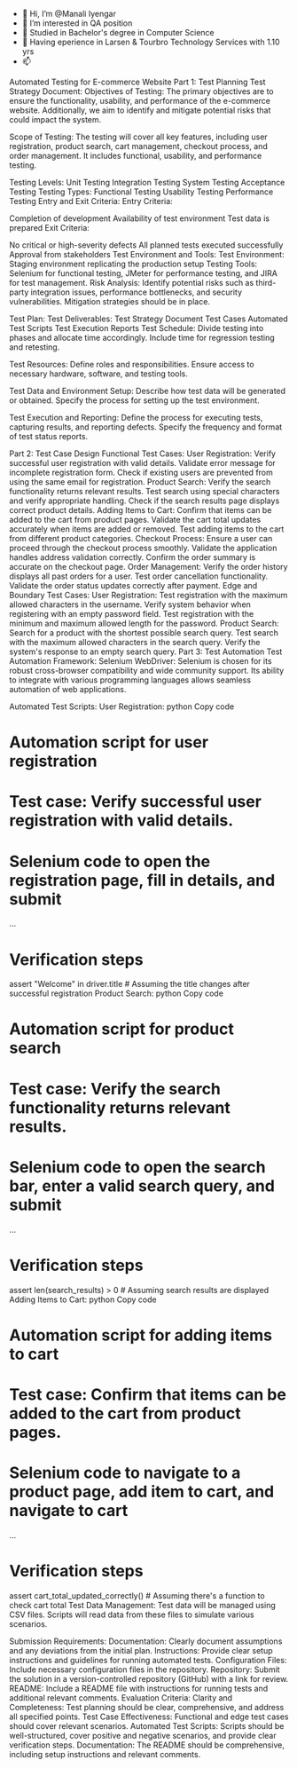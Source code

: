 - 👋 Hi, I’m @Manali Iyengar
- 👀 I’m interested in QA position
- 🌱 Studied in Bachelor's degree in Computer Science
- 💞 Having eperience in Larsen & Tourbro Technology Services with 1.10 yrs
- 📫 

<!---
MildSarah/MildSarah is a ✨ special ✨ repository because its `README.md` (this file) appears on your GitHub profile.
You can click the Preview link to take a look at your changes.
--->



Automated Testing for E-commerce Website
Part 1: Test Planning
Test Strategy Document:
Objectives of Testing:
The primary objectives are to ensure the functionality, usability, and performance of the e-commerce website. Additionally, we aim to identify and mitigate potential risks that could impact the system.

Scope of Testing:
The testing will cover all key features, including user registration, product search, cart management, checkout process, and order management. It includes functional, usability, and performance testing.

Testing Levels:
Unit Testing
Integration Testing
System Testing
Acceptance Testing
Testing Types:
Functional Testing
Usability Testing
Performance Testing
Entry and Exit Criteria:
Entry Criteria:

Completion of development
Availability of test environment
Test data is prepared
Exit Criteria:

No critical or high-severity defects
All planned tests executed successfully
Approval from stakeholders
Test Environment and Tools:
Test Environment: Staging environment replicating the production setup
Testing Tools: Selenium for functional testing, JMeter for performance testing, and JIRA for test management.
Risk Analysis:
Identify potential risks such as third-party integration issues, performance bottlenecks, and security vulnerabilities. Mitigation strategies should be in place.

Test Plan:
Test Deliverables:
Test Strategy Document
Test Cases
Automated Test Scripts
Test Execution Reports
Test Schedule:
Divide testing into phases and allocate time accordingly. Include time for regression testing and retesting.

Test Resources:
Define roles and responsibilities. Ensure access to necessary hardware, software, and testing tools.

Test Data and Environment Setup:
Describe how test data will be generated or obtained. Specify the process for setting up the test environment.

Test Execution and Reporting:
Define the process for executing tests, capturing results, and reporting defects. Specify the frequency and format of test status reports.

Part 2: Test Case Design
Functional Test Cases:
User Registration:
Verify successful user registration with valid details.
Validate error message for incomplete registration form.
Check if existing users are prevented from using the same email for registration.
Product Search:
Verify the search functionality returns relevant results.
Test search using special characters and verify appropriate handling.
Check if the search results page displays correct product details.
Adding Items to Cart:
Confirm that items can be added to the cart from product pages.
Validate the cart total updates accurately when items are added or removed.
Test adding items to the cart from different product categories.
Checkout Process:
Ensure a user can proceed through the checkout process smoothly.
Validate the application handles address validation correctly.
Confirm the order summary is accurate on the checkout page.
Order Management:
Verify the order history displays all past orders for a user.
Test order cancellation functionality.
Validate the order status updates correctly after payment.
Edge and Boundary Test Cases:
User Registration:
Test registration with the maximum allowed characters in the username.
Verify system behavior when registering with an empty password field.
Test registration with the minimum and maximum allowed length for the password.
Product Search:
Search for a product with the shortest possible search query.
Test search with the maximum allowed characters in the search query.
Verify the system's response to an empty search query.
Part 3: Test Automation
Test Automation Framework:
Selenium WebDriver:
Selenium is chosen for its robust cross-browser compatibility and wide community support. Its ability to integrate with various programming languages allows seamless automation of web applications.

Automated Test Scripts:
User Registration:
python
Copy code
# Automation script for user registration
# Test case: Verify successful user registration with valid details.

# Selenium code to open the registration page, fill in details, and submit
...

# Verification steps
assert "Welcome" in driver.title  # Assuming the title changes after successful registration
Product Search:
python
Copy code
# Automation script for product search
# Test case: Verify the search functionality returns relevant results.

# Selenium code to open the search bar, enter a valid search query, and submit
...

# Verification steps
assert len(search_results) > 0  # Assuming search results are displayed
Adding Items to Cart:
python
Copy code
# Automation script for adding items to cart
# Test case: Confirm that items can be added to the cart from product pages.

# Selenium code to navigate to a product page, add item to cart, and navigate to cart
...

# Verification steps
assert cart_total_updated_correctly()  # Assuming there's a function to check cart total
Test Data Management:
Test data will be managed using CSV files. Scripts will read data from these files to simulate various scenarios.

Submission Requirements:
Documentation: Clearly document assumptions and any deviations from the initial plan.
Instructions: Provide clear setup instructions and guidelines for running automated tests.
Configuration Files: Include necessary configuration files in the repository.
Repository: Submit the solution in a version-controlled repository (GitHub) with a link for review.
README: Include a README file with instructions for running tests and additional relevant comments.
Evaluation Criteria:
Clarity and Completeness: Test planning should be clear, comprehensive, and address all specified points.
Test Case Effectiveness: Functional and edge test cases should cover relevant scenarios.
Automated Test Scripts: Scripts should be well-structured, cover positive and negative scenarios, and provide clear verification steps.
Documentation: The README should be comprehensive, including setup instructions and relevant comments.



